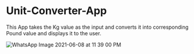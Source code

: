 # Unit-Converter-App
This App takes the Kg value as the input and converts it into corresponding Pound value and displays it to the user.

![WhatsApp Image 2021-06-08 at 11 39 00 PM](https://user-images.githubusercontent.com/63964710/121238696-047f8080-c8b6-11eb-9767-fa07ed4780b7.jpeg)


